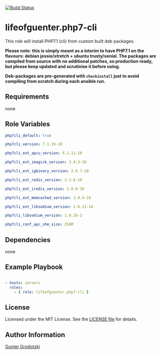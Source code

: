 [![Build Status](https://travis-ci.org/lifeofguenter/ansible-role-php7-cli.svg?branch=master)](https://travis-ci.org/lifeofguenter/ansible-role-php7-cli)

# lifeofguenter.php7-cli

This role will install PHP7.1 (cli) from custom built deb packages.

__Please note: this is simply meant as a interim to have PHP7.1 on the flavours:
debian jessie/stretch + ubuntu trusty/xenial. The packages are compiled from
source with no additional patches, so production ready, but please keep updated
and scrutinise it before using.__

__Deb-packages are pre-generated with `checkinstall` just to avoid compiling from
scratch during each ansible run.__

## Requirements

none

## Role Variables

```yaml
php7cli_default: true

php7cli_version: 7.1.19-10

php7cli_ext_apcu_version: 5.1.11-10

php7cli_ext_imagick_version: 3.4.3-10

php7cli_ext_igbinary_version: 2.0.7-10

php7cli_ext_redis_version: 3.1.6-10

php7cli_ext_iredis_version: 1.0.0-10

php7cli_ext_memcached_version: 3.0.4-10

php7cli_ext_libsodium_version: 2.0.11-10

php7cli_libsodium_version: 1.0.16-2

php7cli_conf_apc_shm_size: 256M
```

## Dependencies

none

## Example Playbook

```yaml

- hosts: servers
  roles:
    - { role: lifeofguenter.php7-cli }
```

## License

Licensed under the MIT License. See the [LICENSE file](LICENSE) for details.

## Author Information

[Gunter Grodotzki](https://lifeofguenter.de)
